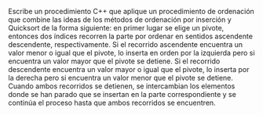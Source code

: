 Escribe un procedimiento C++ que aplique un procedimiento de ordenación que combine las ideas de los métodos de ordenación por inserción y Quicksort de la forma siguiente: en primer lugar se elige un pivote, entonces dos índices recorren la parte por ordenar en sentidos ascendente descendente, respectivamente. Si el recorrido ascendente encuentra un valor menor o igual que el pivote, lo inserta en orden por la izquierda pero si encuentra un valor mayor que el pivote se detiene. Si el recorrido descendente encuentra un valor mayor o igual que el pivote, lo inserta por la derecha pero si encuentra un valor menor que el pivote se detiene. Cuando ambos recorridos se detienen, se intercambian los elementos donde se han parado que se insertan en la parte correspondiente y se continúa el proceso hasta que ambos recorridos se encuentren. 